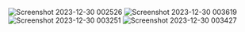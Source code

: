 ![Screenshot 2023-12-30 002526](https://github.com/Chetan-Salunke/Music-Application/assets/85216632/1a7085ba-dcfc-4254-bcd4-f68ec14c5763)
![Screenshot 2023-12-30 003619](https://github.com/Chetan-Salunke/Music-Application/assets/85216632/dbdf751b-60d2-4abb-ab4a-97f543affd9d)
![Screenshot 2023-12-30 003251](https://github.com/Chetan-Salunke/Music-Application/assets/85216632/91a1c7a2-495f-473e-95e4-d748422c7f6d)
![Screenshot 2023-12-30 003427](https://github.com/Chetan-Salunke/Music-Application/assets/85216632/494bb3f4-9d39-4304-bd5c-8cab8c9e45ec)
